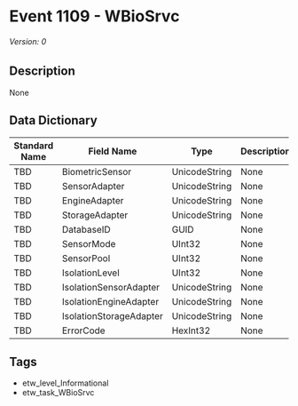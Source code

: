 # Event 1109 - WBioSrvc
###### Version: 0

## Description
None

## Data Dictionary
|Standard Name|Field Name|Type|Description|Sample Value|
|---|---|---|---|---|
|TBD|BiometricSensor|UnicodeString|None|`None`|
|TBD|SensorAdapter|UnicodeString|None|`None`|
|TBD|EngineAdapter|UnicodeString|None|`None`|
|TBD|StorageAdapter|UnicodeString|None|`None`|
|TBD|DatabaseID|GUID|None|`None`|
|TBD|SensorMode|UInt32|None|`None`|
|TBD|SensorPool|UInt32|None|`None`|
|TBD|IsolationLevel|UInt32|None|`None`|
|TBD|IsolationSensorAdapter|UnicodeString|None|`None`|
|TBD|IsolationEngineAdapter|UnicodeString|None|`None`|
|TBD|IsolationStorageAdapter|UnicodeString|None|`None`|
|TBD|ErrorCode|HexInt32|None|`None`|

## Tags
* etw_level_Informational
* etw_task_WBioSrvc